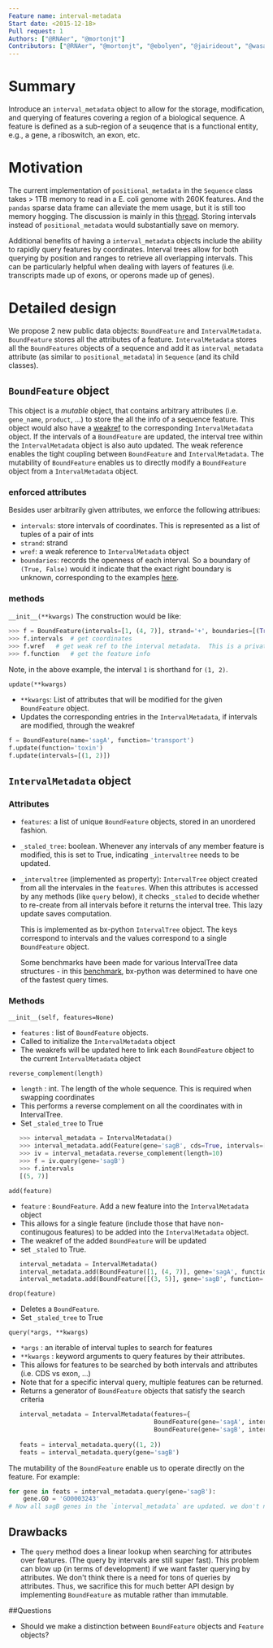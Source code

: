 ```yaml
---
Feature name: interval-metadata
Start date: <2015-12-18>
Pull request: 1
Authors: ["@RNAer", "@mortonjt"]
Contributors: ["@RNAer", "@mortonjt", "@ebolyen", "@jairideout", "@wasade", "@gregcaporaso", "@rob-knight"]
---
```


# Summary

Introduce an `interval_metadata` object to allow for the storage, modification, and querying of features covering a region of a biological sequence. A feature is defined as a sub-region of a seuqence that is a functional entity, e.g., a gene, a riboswitch, an exon, etc.

# Motivation

The current implementation of `positional_metadata` in the `Sequence` class takes > 1TB memory to read in a E. coli genome with 260K features. And the `pandas` sparse data frame can alleviate the mem usage, but it is still too memory hogging. The discussion is mainly in this [thread](https://github.com/biocore/scikit-bio/issues/1159).  Storing intervals instead of `positional_metadata` would substantially save on memory.

Additional benefits of having a `interval_metadata` objects include the ability to rapidly query features by coordinates.  Interval trees allow for both querying by position and ranges to retrieve all overlapping intervals.  This can be particularly helpful when dealing with layers of features (i.e. transcripts made up of exons, or operons made up of genes).

# Detailed design

We propose 2 new public data objects: `BoundFeature` and `IntervalMetadata`. `BoundFeature` stores all the attributes of a feature. `IntervalMetadata` stores all the `BoundFeatures` objects of a sequence and add it as `interval_metadata` attribute (as similar to `positional_metadata`) in `Sequence` (and its child classes).

## `BoundFeature` object
This object is a *mutable* object, that contains arbitrary attributes (i.e. `gene_name`, `product`, ...) to store the all the info of a sequence feature. This object would also have a [weakref](https://docs.python.org/3/library/weakref.html) to the corresponding `IntervalMetadata` object. If the intervals of a `BoundFeature` are updated, the interval tree within the `IntervalMetadata` object is also auto updated. The weak reference enables the tight coupling between `BoundFeature` and `IntervalMetadata`. The mutability of `BoundFeature` enables us to directly modify a `BoundFeature` object from a `IntervalMetadata` object.

### enforced attributes
Besides user arbitrarily given attributes, we enforce the following attribues:

* `intervals`: store intervals of coordinates.  This is represented as a list of tuples of a pair of ints
* `strand`: strand
* `wref`: a weak reference to `IntervalMetadata` object
* `boundaries`: records the openness of each interval.  So a boundary of `(True, False)` would it indicate that the exact right boundary is unknown, corresponding to the examples [here](ftp://ftp.ebi.ac.uk/pub/databases/embl/doc/FT_current.html#3.4.3).


### methods
`__init__(**kwargs)`
The construction would be like:
```python
>>> f = BoundFeature(intervals=[1, (4, 7)], strand='+', boundaries=[(True, True), (False, False)], wref=None, gene='sagA', function='toxin')
>>> f.intervals  # get coordinates
>>> f.wref   # get weak ref to the interval metadata.  This is a private attribute
>>> f.function   # get the feature info
```
Note, in the above example, the interval `1` is shorthand for `(1, 2)`.

`update(**kwargs)`
- `**kwargs`: List of attributes that will be modified for the given `BoundFeature` object.
- Updates the corresponding entries in the `IntervalMetadata`, if intervals are modified, through the weakref

```python
f = BoundFeature(name='sagA', function='transport')
f.update(function='toxin')
f.update(intervals=[(1, 2)])
```


## `IntervalMetadata` object
### Attributes
* `features`: a list of unique `BoundFeature` objects, stored in an unordered fashion.
* `_staled_tree`: boolean. Whenever any intervals of any member feature is modified, this is set to True, indicating `_intervaltree` needs to be updated.
* `_intervaltree` (implemented as property): `IntervalTree` object created from all the intervales in the `features`. When this attributes is accessed by any methods (like `query` below), it checks `_staled` to decide whether to re-create from all intervals before it returns the interval tree. This lazy update saves computation.

   This is implemented as bx-python `IntervalTree` object.  The keys correspond to intervals and the values correspond to a single `BoundFeature` object. 

   Some benchmarks have been made for various IntervalTree data structures - in this [benchmark](https://gist.github.com/shoyer/c939325f509d7c027949), bx-python was determined to have one of the fastest query times.

### Methods
`__init__(self, features=None)`
- `features` : list of `BoundFeature` objects.
- Called to initialize the `IntervalMetadata` object
- The weakrefs will be updated here to link each `BoundFeature` object to the current `IntervalMetadata` object

`reverse_complement(length)`
- `length` : int.  The length of the whole sequence.  This is required when swapping coordinates
- This performs a reverse complement on all the coordinates with in IntervalTree.
- Set `_staled_tree` to True

```python
   >>> interval_metadata = IntervalMetadata()
   >>> interval_metadata.add(Feature(gene='sagB', cds=True, intervals=[(3, 5)])
   >>> iv = interval_metadata.reverse_complement(length=10)
   >>> f = iv.query(gene='sagB')
   >>> f.intervals
   [(5, 7)]
```

`add(feature)`
- `feature` : `BoundFeature`. Add a new feature into the `IntervalMetadata` object
- This allows for a single feature (include those that have non-continugous features) to be added into the `IntervalMetadata` object.
- The weakref of the added `BoundFeature` will be updated
- set `_staled` to True.
```python
   interval_metadata = IntervalMetadata()
   interval_metadata.add(BoundFeature([1, (4, 7)], gene='sagA', function='toxin'))
   interval_metadata.add(BoundFeature([(3, 5)], gene='sagB', function='toxin'), )
```

`drop(feature)`
- Deletes a `BoundFeature`.
- Set `_staled_tree` to True

`query(*args, **kwargs)`
- `*args` : an iterable of interval tuples to search for features
- `**kwargs` : keyword arguments to query features by their attributes.
- This allows for features to be searched by both intervals and attributes (i.e. CDS vs exon, ...)
- Note that for a specific interval query, multiple features can be returned.
- Returns a generator of `BoundFeature` objects that satisfy the search criteria

```python
   interval_metadata = IntervalMetadata(features={
                                        BoundFeature(gene='sagA', intervals=[(0, 2), (4, 7)]),
                                        BoundFeature(gene='sagB', intervals=[(3, 5)]}))
 
   feats = interval_metadata.query((1, 2))
   feats = interval_metadata.query(gene='sagB')
```

The mutability of the `BoundFeature` enable us to operate directly on the feature. For example:
```python
for gene in feats = interval_metadata.query(gene='sagB'):
    gene.GO = 'GO0003243'
# Now all sagB genes in the `interval_metadata` are updated. we don't need to interject the updated genes back into `interval_metadata` like we do for the previouly proposed imutable implementation.
```

## Drawbacks
- The `query` method does a linear lookup when searching for attributes over features. (The query by intervals are still super fast). This problem can blow up (in terms of development) if we want faster querying by attributes. We don't think there is a need for tons of queries by attributes. Thus, we sacrifice this for much better API design by implementing `BoundFeature` as mutable rather than immutable.

##Questions
- Should we make a distinction between `BoundFeature` objects and `Feature` objects?
